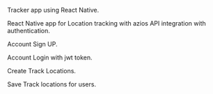 Tracker app using React Native.

React Native app for Location tracking with azios API integration with authentication. 

Account Sign UP.

Account Login with jwt token.

Create Track Locations.

Save Track locations for users.
